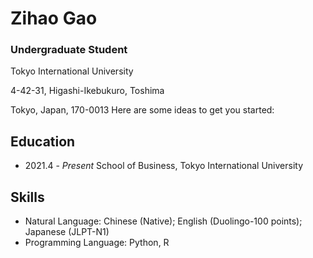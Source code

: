 # Zihao Gao

### Undergraduate Student

Tokyo International University

4-42-31, Higashi-Ikebukuro, Toshima

Tokyo, Japan, 170-0013
Here are some ideas to get you started:

## Education
 - 2021.4 - *Present* School of Business, Tokyo International University


## Skills
 - Natural Language: Chinese (Native); English (Duolingo-100 points); Japanese (JLPT-N1)
 - Programming Language: Python, R
